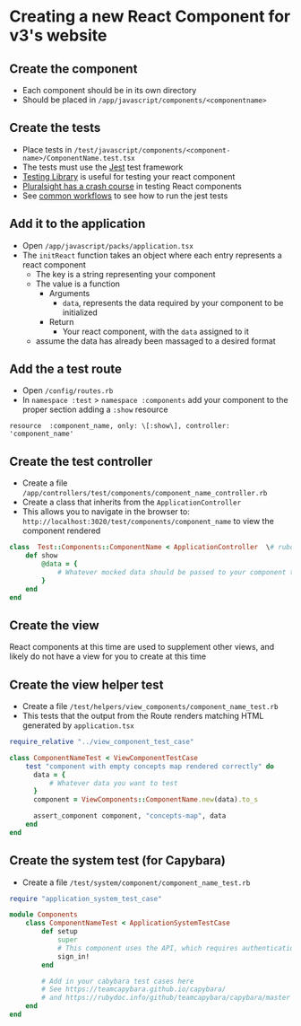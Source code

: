 # Creating a new React Component for v3's website

## Create the component

- Each component should be in its own directory
- Should be placed in `/app/javascript/components/<componentname>`

## Create the tests

- Place tests in `/test/javascript/components/<component-name>/ComponentName.test.tsx`
- The tests must use the [Jest](https://jestjs.io/) test framework
- [Testing Library](https://testing-library.com/) is useful for testing your react component
- [Pluralsight has a crash course](https://www.pluralsight.com/guides/how-to-test-react-components-in-typescript) in testing React components
- See [common workflows](./common_workflows.md) to see how to run the jest tests

## Add it to the application

- Open `/app/javascript/packs/application.tsx`
- The `initReact` function takes an object where each entry represents a react component
    - The key is a string representing your component
    - The value is a function
        - Arguments
            - `data`, represents the data required by your component to be initialized
        - Return
            - Your react component, with the `data` assigned to it
    - assume the data has already been massaged to a desired format

## Add the a test route

- Open `/config/routes.rb`
- In `namespace :test` > `namespace :components` add your component to the proper section adding a `:show` resource

`resource  :component_name, only: \[:show\], controller:  'component_name'`

## Create the test controller

- Create a file `/app/controllers/test/components/component_name_controller.rb`
- Create a class that inherits from the `ApplicationController`
- This allows you to navigate in the browser to: `http://localhost:3020/test/components/component_name` to view the component rendered

```ruby
class  Test::Components::ComponentName < ApplicationController  \# rubocop:disable Layout/LineLength
    def show
        @data = {
            # Whatever mocked data should be passed to your component to view it
        }
    end
end
```

## Create the view

React components at this time are used to supplement other views, and likely do not have a view for you to create at this time

## Create the view helper test

- Create a file `/test/helpers/view_components/component_name_test.rb`
- This tests that the output from the Route renders matching HTML generated by `application.tsx`

```ruby
require_relative "../view_component_test_case"

class ComponentNameTest < ViewComponentTestCase
    test "component with empty concepts map rendered correctly" do
      data = {
          # Whatever data you want to test
      }
      component = ViewComponents::ComponentName.new(data).to_s

      assert_component component, "concepts-map", data
    end
end
```

## Create the system test (for Capybara)

- Create a file `/test/system/component/component_name_test.rb`

```ruby
require "application_system_test_case"

module Components
    class ComponentNameTest < ApplicationSystemTestCase
        def setup
            super
            # This component uses the API, which requires authentication.
            sign_in!
        end

        # Add in your cabybara test cases here
        # See https://teamcapybara.github.io/capybara/
        # and https://rubydoc.info/github/teamcapybara/capybara/master
    end
end
```
